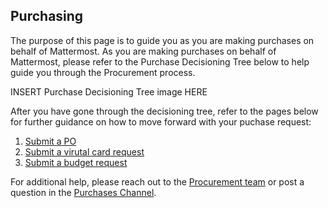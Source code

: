 ## Purchasing

The purpose of this page is to guide you as you are making purchases on behalf of Mattermost. As you are making purchases on behalf of Mattermost, please refer to the Purchase Decisioning Tree below to help guide you through the Procurement process.

INSERT Purchase Decisioning Tree image HERE

After you have gone through the decisioning tree, refer to the pages below for further guidance on how to move forward with your puchase request:

1. [Submit a PO](https://handbook.mattermost.com/operations/finance/spending-company-money/procurement/how-to-procure-a-vendor-contract)
2. [Submit a virutal card request](https://handbook.mattermost.com/operations/finance/spending-company-money/procurement/request-a-divvy-virtual-credit-card)
3. [Submit a budget request](https://handbook.mattermost.com/operations/finance/spending-company-money/budget)

For additional help, please reach out to the [Procurement team](Procurement@mattermost.com) or post a question in the [Purchases Channel](https://community.mattermost.com/private-core/channels/purchases).
